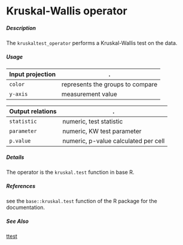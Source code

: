# Kruskal-Wallis operator

##### Description

The `kruskaltest_operator` performs a Kruskal-Wallis test on the data.

##### Usage

Input projection|.
---|---
`color` | represents the groups to compare
`y-axis`| measurement value

Output relations|.
---|---
`statistic`| numeric, test statistic
`parameter`| numeric, KW test parameter
`p.value`| numeric, p-value calculated per cell

##### Details

The operator is the `kruskal.test` function in base R.

##### References

see the `base::kruskal.test` function of the R package for the documentation.

##### See Also

[ttest](https://github.com/tercen/ttest_operator)